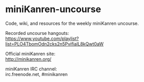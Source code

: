 miniKanren-uncourse
===================

Code, wiki, and resources for the weekly miniKanren uncourse.

Recorded uncourse hangouts:  
https://www.youtube.com/playlist?list=PLO4TbomOdn2cks2n5PvifialL8kQwt0aW

Official miniKanren site:  
http://minikanren.org/

miniKanren IRC channel:  
irc.freenode.net, #minikanren
